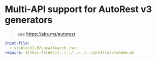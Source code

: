 # Multi-API support for AutoRest v3 generators

> see https://aka.ms/autorest

``` yaml $(enable-multi-api)
input-file:
  - stable/v1.0/LocalSearch.json
require: $(this-folder)/../../../../../profiles/readme.md
```
